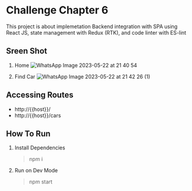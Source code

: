 # Challenge Chapter 6

This project is about implemetation Backend integration with SPA using React JS, state management with Redux (RTK), and code linter with ES-lint

## Sreen Shot
1. Home
![WhatsApp Image 2023-05-22 at 21 40 54](https://github.com/rissuga/CH6-FSW-BINAR/assets/72052154/5cba9621-95a5-4aed-9998-25b905f836f9)

2. Find Car
![WhatsApp Image 2023-05-22 at 21 42 26 (1)](https://github.com/rissuga/CH6-FSW-BINAR/assets/72052154/b833f973-70ca-42ef-b6b4-fb40b71e78b6)

## Accessing Routes

* http://{{host}}/
* http://{{host}}/cars

## How To Run

1. Install Dependencies
    >npm i
3. Run on Dev Mode
    >npm start
